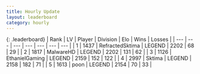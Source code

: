 ```yaml
---
title: Hourly Update
layout: leaderboard
category: hourly
---
```


{: .leaderboard}
| Rank | LV | Player | Division | Elo | Wins | Losses |
| --- | --- | --- | --- | --- | --- | --- |
| <span data-change="1">1</span> | 1437 | <span title="ID: 402846">RefractedSktima</span> | LEGEND | <span data-change="11">2202</span> | <span data-change="2">68</span> | <span data-change="0">29</span> |
| <span data-change="-1">2</span> | 1817 | <span title="ID: 261794">MalwareHD</span> | LEGEND | <span data-change="0">2202</span> | <span data-change="0">131</span> | <span data-change="0">62</span> |
| <span data-change="1">3</span> | 1126 | <span title="ID: 719356">EthanielGaming</span> | LEGEND | <span data-change="0">2159</span> | <span data-change="0">152</span> | <span data-change="0">122</span> |
| <span data-change="-1">4</span> | 2997 | <span title="ID: 353063">Sktima</span> | LEGEND | <span data-change="-8">2158</span> | <span data-change="1">182</span> | <span data-change="1">71</span> |
| <span data-change="0">5</span> | 1613 | <span title="ID: 540690">poon</span> | LEGEND | <span data-change="0">2154</span> | <span data-change="0">70</span> | <span data-change="0">33</span> |